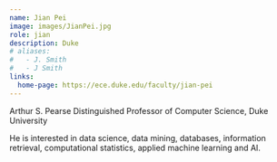 ```yaml
---
name: Jian Pei
image: images/JianPei.jpg
role: jian
description: Duke
# aliases:
#   - J. Smith
#   - J Smith
links:
  home-page: https://ece.duke.edu/faculty/jian-pei
---
```


Arthur S. Pearse Distinguished Professor of Computer Science, Duke University

He is interested in data science, data mining, databases, information retrieval, computational statistics, applied machine learning and AI.